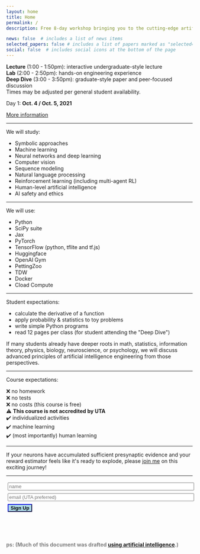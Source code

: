 ```yaml
---
layout: home
title: Home
permalink: /
description: Free 8-day workshop bringing you to the cutting-edge artificial intelligence theory and technique!

news: false  # includes a list of news items
selected_papers: false # includes a list of papers marked as "selected={true}"
social: false  # includes social icons at the bottom of the page
---
```


**Lecture** (1:00 - 1:50pm): interactive undergraduate-style lecture<br> 
**Lab** (2:00 - 2:50pm): hands-on engineering experience<br>
**Deep Dive** (3:00 - 3:50pm): graduate-style paper and peer-focused discussion<br>
Times may be adjusted per general student availability.

Day 1: **Oct. 4 / Oct. 5, 2021**

[More information](https://jacobfv.github.io/Artificial-Intelligence-Principle-and-Practice/details)

---

We will study:
 - Symbolic approaches
 - Machine learning
 - Neural networks and deep learning
 - Computer vision
 - Sequence modeling
 - Natural language processing
 - Reinforcement learning (including multi-agent RL)
 - Human-level artificial intelligence
 - AI safety and ethics

---

We will use:
 - Python
 - SciPy suite
 - Jax
 - PyTorch
 - TensorFlow (python, tflite and tf.js)
 - Huggingface
 - OpenAI Gym
 - PettingZoo
 - TDW
 - Docker
 - Cload Compute

---

Student expectations:
 - calculate the derivative of a function
 - apply probability & statistics to toy problems
 - write simple Python programs
 - read 12 pages per class (for student attending the "Deep Dive")

If many students already have deeper roots in math, statistics, information theory, physics, biology, neuroscience, or psychology, we will discuss advanced principles of artificial intelligence engineering from those perspectives.

---

Course expectations:

 ❌ no homework <br>
 ❌ no tests <br>
 ❌ no costs (this course is free) <br>
 ⚠️ <b>This course is not accredited by UTA</b><br>
 ✔️ individualized activities <br>
 ✔️ machine learning <br>
 ✔️ (most importantly) human learning <br>

---

If your neurons have accumulated sufficient presynaptic evidence and your reward estimator feels like it's ready to explode, please [join me](https://jacobfv.github.io/Artificial-Intelligence-Principle-and-Practice/#signup) on this exciting journey!

---

<form id="signup">
    <div id="beforeSignup">
        <input type="hidden" name="accessKey" value="0d04c522-1740-4f6c-aa50-ecc292a089bc">
        <input type="text" style="width: 100%; margin: 3pt;" name="name" placeholder="name" > <br>
        <input type="text" style="width: 100%; margin: 3pt;" name="email" placeholder="email (UTA preferred)"> <br>
        <input type="submit" value="Sign Up" class="highlightButton" style="font-weight: 800; border-color: darkblue; background-color: lightblue; margin: 3pt;" />
        <!-- If we receive data in this field submission will be ignored -->
        <input type="text" name="honeypot" style="display: none;">
    </div>
    <div id="afterSignup" style="max-height: 0; opacity: 0">
        <p id="welcomeMessage">I look foreward to seeing you!</p>
    </div>
</form>
<script>
$('#signup').submit(function(e){
    e.preventDefault();
    $.ajax({
        url: 'https://api.staticforms.xyz/submit',
        type: 'post',
        data:$('#signup').serialize(),
        success:function(){
            // form submitted successfully
            $("#beforeSignup").animate({
                "max-height": 0,
                opacity: 0
            }, 1000);
            $("#afterSignup").animate({
                "max-height": 10000,
                opacity: 1
            }, 1000);
        }
    });
});
</script>

<br><br>

<span style="color:grey"><b>ps: (Much of this document was drafted [using artificial intelligence](https://copilot.github.com/).)</b></span>